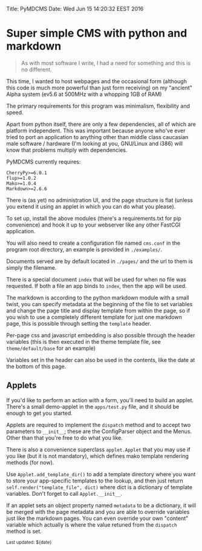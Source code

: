 Title: PyMDCMS
Date: Wed Jun 15 14:20:32 EEST 2016

# Super simple CMS with python and markdown

> As with most software I write, I had a need for something and this is no different.

This time, I wanted to host webpages and the occasional form (although this
code is much more powerful than just form receiving) on my "ancient" Alpha
system (ev5.6 at 500MHz with a whopping 1GB of RAM)

The primary requirements for this program was minimalism, flexibility and speed.

Apart from python itself, there are only a few dependencies, all of which are
platform independent. This was important because anyone who've ever tried to
port an application to anything other than middle class caucasian male software / hardware (I'm looking at you, GNU/Linux and i386) will know that problems
multiply with dependencies.

PyMDCMS currently requires:

	CherryPy>=6.0.1
	flup>=1.0.2
	Mako>=1.0.4
	Markdown>=2.6.6

There is (as yet) no administration UI, and the page structure is flat (unless
you extend it using an applet in which you can do what you please).

To set up, install the above modules (there's a requirements.txt for pip
convenience) and hook it up to your webserver like any other FastCGI
application.

You will also need to create a configuration file named `cms.conf` in the
program root directory, an example is provided in `./examples/`.

Documents served are by default located in `./pages/` and the url to them is
simply the filename.

There is a special document `index` that will be used for when no file was
requested. If both a file an app binds to `index`, then the app will be used.

The markdown is according to the python markdown module with a small twist, you
can specify metadata at the beginning of the file to set variables and change
the page title and display template from within the page, so if you wish to 
use a completely different template for just one markdown page, this is
possible through setting the `template` header.

Per-page css and javascript embedding is also possible through the header
variables (this is then executed in the theme template file,
see `theme/default/base` for an example)

Variables set in the header can also be used in the contents, like the date
at the bottom of this page.

## Applets

If you'd like to perform an action with a form, you'll need to build an applet.
There's a small demo-applet in the `apps/test.py` file, and it should be enough
to get you started.

Applets are required to implement the `dispatch` method and to accept two
parameters to `__init__`; these are the ConfigParser object and the Menus.
Other than that you're free to do what you like.

There is also a convenience superclass `applet.Applet` that you may use if
you like (but it is not mandatory), which defines mako template rendering
methods (for now).

Use `Applet.add_template_dir()` to add a template directory where you want
to store your app-specific templates to the lookup, and then just return
`self.render("template_file", dict)` where dict is a dictionary of template
variables. Don't forget to call `Applet.__init__`.

If an applet sets an object property named `metadata` to be a dictionary, it
will be merged with the page metadata and you are able to override variables
just like the markdown pages. You can even override your own "content" variable
which actually is where the value retuned from the `dispatch` method is set.

<small>Last updated: ${date}</small>
